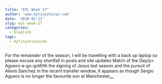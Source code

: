 ```yaml
---
title: "EPL Week 27"
author: 'www.mytinyshinys.com'
date: '2018-02-12'
slug: epl-week-27
categories:
  - bloglink
tags:
  - mytinyshinyscom
---
```


For the remainder of the season, I will be travelling with a back up laptop so please excuse any shortfall in posts and site updates Match of the Day/p> Aguero-a-go-goWith the signing of Jesus last season and the pursuit of Alexis Sanchez in the recent transfer window, it appears as though Sergio Aguero is no longer the favourite son at Manchester[... <i class="fas fa-external-link-alt"></i>](https://www.mytinyshinys.com/2018/02/12/epl-week-27/)


